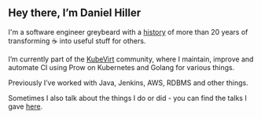 ## Hey there, I’m Daniel Hiller

I'm a software engineer greybeard with a [history](https://dhiller.dev/history.html) of more than 20 years of transforming ☕ into useful stuff for others.

I’m currently part of the [KubeVirt](https://kubevirt.io) community, where I maintain, improve and automate CI using Prow on Kubernetes and Golang for various things.

Previously I’ve worked with Java, Jenkins, AWS, RDBMS and other things.

Sometimes I also talk about the things I do or did - you can find the talks I gave [here](https://dhiller.dev/presentation.html).


<!--
**dhiller/dhiller** is a ✨ _special_ ✨ repository because its `README.md` (this file) appears on your GitHub profile.

Here are some ideas to get you started:

- 🔭 I’m currently working on ...
- 🌱 I’m currently learning ...
- 👯 I’m looking to collaborate on ...
- 🤔 I’m looking for help with ...
- 💬 Ask me about ...
- 📫 How to reach me: ...
- 😄 Pronouns: ...
- ⚡ Fun fact: ...
-->
